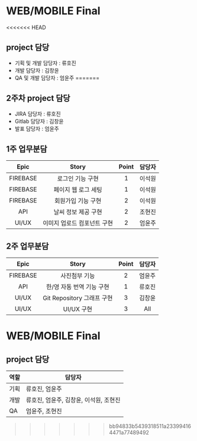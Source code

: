 # WEB/MOBILE Final 

<<<<<<< HEAD
## project 담당
* 기획 및 개발 담당자 : 류호진
* 개발 담당자 : 김창윤
* QA 및 개발 담당자 :  엄윤주
=======
## 2주차 project 담당

* JIRA 담당자 : 류호진
* Gitlab 담당자 : 김창윤
* 발표 담당자 :  엄윤주

## 1주 업무분담

|   Epic   |            Story            | Point | 담당자 |
| :------: | :-------------------------: | :---: | :----: |
| FIREBASE |      로그인 기능 구현       |   1   | 이석원 |
| FIREBASE |     페이지 웹 로그 세팅     |   1   | 이석원 |
| FIREBASE |     회원가입 기능 구현      |   2   | 이석원 |
|   API    |     날씨 정보 제공 구현     |   2   | 조현진 |
|  UI/UX   | 이미지 업로드 컴포넌트 구현 |   2   | 엄윤주 |


## 2주 업무분담

|   Epic   |           Story            | Point | 담당자 |
| :------: | :------------------------: | :---: | :----: |
| FIREBASE |       사진첨부 기능        |   2   | 엄윤주 |
|   API    | 한/영 자동 번역 기능 구현  |   1   | 류호진 |
|  UI/UX   | Git Repository 그래프 구현 |   3   | 김창윤 |
|  UI/UX   |         UI/UX 구현         |   3   |  All   |



# WEB/MOBILE Final

## project 담당

| 역할 | 담당자                                 |
| ---- | -------------------------------------- |
| 기획 | 류호진, 엄윤주                         |
| 개발 | 류호진, 엄윤주, 김창윤, 이석원, 조현진 |
| QA   | 엄윤주, 조현진                         |

>>>>>>> bb94833b5439318511a233994164471a77489492
